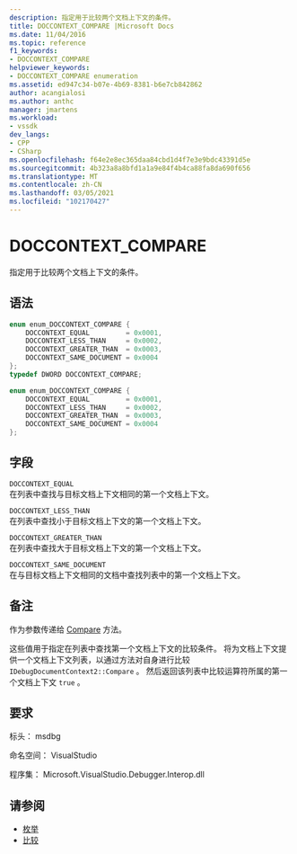 ```yaml
---
description: 指定用于比较两个文档上下文的条件。
title: DOCCONTEXT_COMPARE |Microsoft Docs
ms.date: 11/04/2016
ms.topic: reference
f1_keywords:
- DOCCONTEXT_COMPARE
helpviewer_keywords:
- DOCCONTEXT_COMPARE enumeration
ms.assetid: ed947c34-b07e-4b69-8381-b6e7cb842862
author: acangialosi
ms.author: anthc
manager: jmartens
ms.workload:
- vssdk
dev_langs:
- CPP
- CSharp
ms.openlocfilehash: f64e2e8ec365daa84cbd1d4f7e3e9bdc43391d5e
ms.sourcegitcommit: 4b323a8a8bfd1a1a9e84f4b4ca88fa8da690f656
ms.translationtype: MT
ms.contentlocale: zh-CN
ms.lasthandoff: 03/05/2021
ms.locfileid: "102170427"
---
```

# <a name="doccontext_compare"></a>DOCCONTEXT_COMPARE
指定用于比较两个文档上下文的条件。

## <a name="syntax"></a>语法

```cpp
enum enum_DOCCONTEXT_COMPARE {
    DOCCONTEXT_EQUAL         = 0x0001,
    DOCCONTEXT_LESS_THAN     = 0x0002,
    DOCCONTEXT_GREATER_THAN  = 0x0003,
    DOCCONTEXT_SAME_DOCUMENT = 0x0004
};
typedef DWORD DOCCONTEXT_COMPARE;
```

```csharp
enum enum_DOCCONTEXT_COMPARE {
    DOCCONTEXT_EQUAL         = 0x0001,
    DOCCONTEXT_LESS_THAN     = 0x0002,
    DOCCONTEXT_GREATER_THAN  = 0x0003,
    DOCCONTEXT_SAME_DOCUMENT = 0x0004
};
```

## <a name="fields"></a>字段
`DOCCONTEXT_EQUAL`\
在列表中查找与目标文档上下文相同的第一个文档上下文。

`DOCCONTEXT_LESS_THAN`\
在列表中查找小于目标文档上下文的第一个文档上下文。

`DOCCONTEXT_GREATER_THAN`\
在列表中查找大于目标文档上下文的第一个文档上下文。

`DOCCONTEXT_SAME_DOCUMENT`\
在与目标文档上下文相同的文档中查找列表中的第一个文档上下文。

## <a name="remarks"></a>备注
作为参数传递给 [Compare](../../../extensibility/debugger/reference/idebugdocumentcontext2-compare.md) 方法。

这些值用于指定在列表中查找第一个文档上下文的比较条件。 将为文档上下文提供一个文档上下文列表，以通过方法对自身进行比较 `IDebugDocumentContext2::Compare` 。 然后返回该列表中比较运算符所属的第一个文档上下文 `true` 。

## <a name="requirements"></a>要求
标头： msdbg

命名空间： VisualStudio

程序集： Microsoft.VisualStudio.Debugger.Interop.dll

## <a name="see-also"></a>请参阅
- [枚举](../../../extensibility/debugger/reference/enumerations-visual-studio-debugging.md)
- [比较](../../../extensibility/debugger/reference/idebugdocumentcontext2-compare.md)
